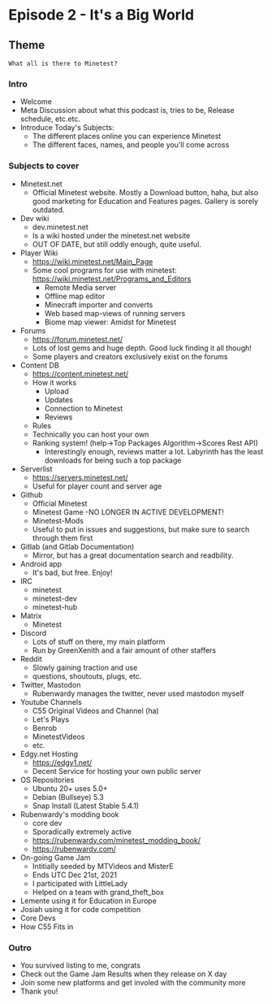 # Episode 2 - It's a Big World

## Theme
    What all is there to Minetest?

### Intro
- Welcome
- Meta Discussion about what this podcast is, tries to be, Release schedule, etc.etc.
- Introduce Today's Subjects:
    - The different places online you can experience Minetest
    - The different faces, names, and people you'll come across

### Subjects to cover
- Minetest.net
    - Official Minetest website. Mostly a Download button, haha, but also good marketing for Education and Features pages. Gallery is sorely outdated.
- Dev wiki
    - dev.minetest.net
    - Is a wiki hosted under the minetest.net website
    - OUT OF DATE, but still oddly enough, quite useful.
- Player Wiki
    - https://wiki.minetest.net/Main_Page
    - Some cool programs for use with minetest: https://wiki.minetest.net/Programs_and_Editors
        - Remote Media server
        - Offline map editor
        - Minecraft importer and converts
        - Web based map-views of running servers
        - Biome map viewer: Amidst for Minetest
- Forums
    - https://forum.minetest.net/
    - Lots of lost gems and huge depth. Good luck finding it all though!
    - Some players and creators exclusively exist on the forums
- Content DB
    - https://content.minetest.net/
    - How it works
        - Upload
        - Updates
        - Connection to Minetest
        - Reviews
    - Rules
    - Technically you can host your own
    - Ranking system! (help->Top Packages Algorithm->Scores Rest API)
        - Interestingly enough, reviews matter a lot. Labyrinth has the least downloads for being such a top package
- Serverlist
    - https://servers.minetest.net/
    - Useful for player count and server age
- Github
    - Official Minetest
    - Minetest Game
        -NO LONGER IN ACTIVE DEVELOPMENT!
    - Minetest-Mods
    - Useful to put in issues and suggestions, but make sure to search through them first
- Gitlab (and Gitlab Documentation)
    - Mirror, but has a great documentation search and readbility. 
- Android app
    - It's bad, but free. Enjoy!
- IRC
    - minetest
    - minetest-dev
    - minetest-hub
- Matrix
    - Minetest
- Discord
    - Lots of stuff on there, my main platform
    - Run by GreenXenith and a fair amount of other staffers
- Reddit
    - Slowly gaining traction and use
    - questions, shoutouts, plugs, etc.
- Twitter, Mastodon
    - Rubenwardy manages the twitter, never used mastodon myself
- Youtube Channels
    - C55 Original Videos and Channel (ha)
    - Let's Plays
    - Benrob
    - MinetestVideos
    - etc.
- Edgy.net Hosting
    - https://edgy1.net/
    - Decent Service for hosting your own public server
- OS Repositories
    - Ubuntu 20+ uses 5.0+
    - Debian (Bullseye) 5.3
    - Snap Install (Latest Stable 5.4.1)
- Rubenwardy's modding book
    - core dev
    - Sporadically extremely active
    - https://rubenwardy.com/minetest_modding_book/
    - https://rubenwardy.com/
- On-going Game Jam
    - Intitially seeded by MTVideos and MisterE
    - Ends UTC Dec 21st, 2021
    - I participated with LittleLady
    - Helped on a team with grand_theft_box
- Lemente using it for Education in Europe
- Josiah using it for code competition
- Core Devs
- How C55 Fits in

### Outro
- You survived listing to me, congrats
- Check out the Game Jam Results when they release on X day
- Join some new platforms and get involed with the community more
- Thank you!
